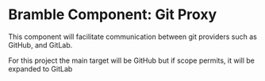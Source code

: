 # Bramble Component: Git Proxy

This component will facilitate communication between git providers such as GitHub, and GitLab.

For this project the main target will be GitHub but if scope permits, it will be expanded to GitLab
